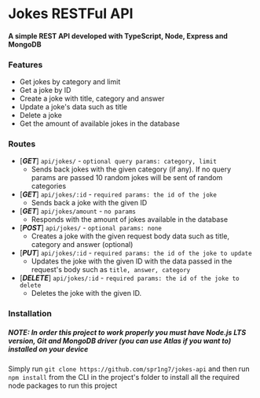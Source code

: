 # Jokes RESTFul API
#### A simple REST API developed with TypeScript, Node, Express and MongoDB

### Features
- Get jokes by category and limit
- Get a joke by ID
- Create a joke with title, category and answer
- Update a joke's data such as title
- Delete a joke
- Get the amount of available jokes in the database

### Routes
- [***GET***] ``api/jokes/`` - ```optional query params: category, limit```
    - Sends back jokes with the given category (if any).
    If no query params are passed 10 random jokes will be sent of random categories
- [***GET***] ``api/jokes/:id`` - ```required params: the id of the joke```
    - Sends back a joke with the given ID
- [***GET***] ``api/jokes/amount`` - ```no params```
    - Responds with the amount of jokes available in the database
- [***POST***] ``api/jokes/`` - ```optional params: none```
    - Creates a joke with the given request body data such as title,
    category and answer (optional)
- [***PUT***] ``api/jokes/:id`` - ```required params: the id of the joke to update```
    - Updates the joke with the given ID with the data passed in the request's body such as `title, answer, category`
- [***DELETE***] ``api/jokes/:id`` - ```required params: the id of the joke to delete```
    - Deletes the joke with the given ID.

### Installation

##### NOTE: In order this project to work properly you must have Node.js LTS version, Git and MongoDB driver (you can use Atlas if you want to) installed on your device

Simply run ```git clone https://github.com/spr1ng7/jokes-api``` and then run ```npm install``` from the CLI in the project's folder to install all the required node packages to run this project
